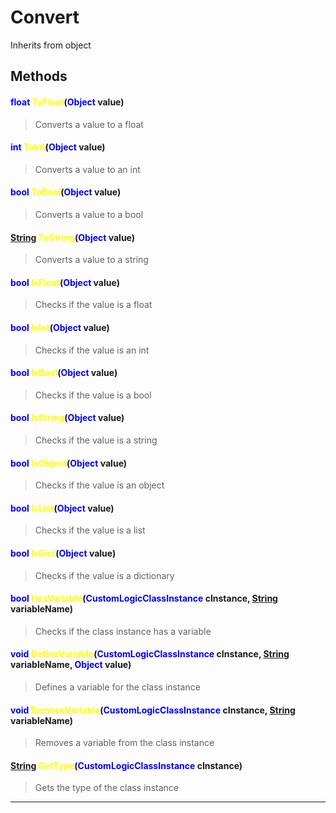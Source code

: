 # Convert
Inherits from object
## Methods
#### <span style="color:blue;">float</span> <span style="color:yellow;">ToFloat</span>(<span style="color:blue;">Object</span> value)
> Converts a value to a float
#### <span style="color:blue;">int</span> <span style="color:yellow;">ToInt</span>(<span style="color:blue;">Object</span> value)
> Converts a value to an int
#### <span style="color:blue;">bool</span> <span style="color:yellow;">ToBool</span>(<span style="color:blue;">Object</span> value)
> Converts a value to a bool
#### <span style="color:blue;">[String](../static/String.md)</span> <span style="color:yellow;">ToString</span>(<span style="color:blue;">Object</span> value)
> Converts a value to a string
#### <span style="color:blue;">bool</span> <span style="color:yellow;">IsFloat</span>(<span style="color:blue;">Object</span> value)
> Checks if the value is a float
#### <span style="color:blue;">bool</span> <span style="color:yellow;">IsInt</span>(<span style="color:blue;">Object</span> value)
> Checks if the value is an int
#### <span style="color:blue;">bool</span> <span style="color:yellow;">IsBool</span>(<span style="color:blue;">Object</span> value)
> Checks if the value is a bool
#### <span style="color:blue;">bool</span> <span style="color:yellow;">IsString</span>(<span style="color:blue;">Object</span> value)
> Checks if the value is a string
#### <span style="color:blue;">bool</span> <span style="color:yellow;">IsObject</span>(<span style="color:blue;">Object</span> value)
> Checks if the value is an object
#### <span style="color:blue;">bool</span> <span style="color:yellow;">IsList</span>(<span style="color:blue;">Object</span> value)
> Checks if the value is a list
#### <span style="color:blue;">bool</span> <span style="color:yellow;">IsDict</span>(<span style="color:blue;">Object</span> value)
> Checks if the value is a dictionary
#### <span style="color:blue;">bool</span> <span style="color:yellow;">HasVariable</span>(<span style="color:blue;">CustomLogicClassInstance</span> cInstance, <span style="color:blue;">[String](../static/String.md)</span> variableName)
> Checks if the class instance has a variable
#### <span style="color:blue;">void</span> <span style="color:yellow;">DefineVariable</span>(<span style="color:blue;">CustomLogicClassInstance</span> cInstance, <span style="color:blue;">[String](../static/String.md)</span> variableName, <span style="color:blue;">Object</span> value)
> Defines a variable for the class instance
#### <span style="color:blue;">void</span> <span style="color:yellow;">RemoveVariable</span>(<span style="color:blue;">CustomLogicClassInstance</span> cInstance, <span style="color:blue;">[String](../static/String.md)</span> variableName)
> Removes a variable from the class instance
#### <span style="color:blue;">[String](../static/String.md)</span> <span style="color:yellow;">GetType</span>(<span style="color:blue;">CustomLogicClassInstance</span> cInstance)
> Gets the type of the class instance

---


